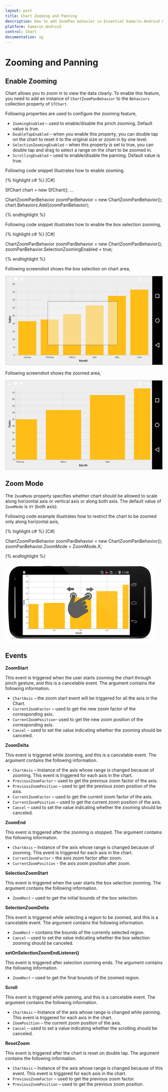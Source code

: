 ```yaml
---
layout: post
title: Chart Zooming and Panning
description: How to add ZoomPan behavior in Essential Xamarin.Android Chart
platform: Xamarin.Android
control: Chart
documentation: ug
---
```


# Zooming and Panning

## Enable Zooming

Chart allows you to zoom in to view the data clearly. To enable this feature, you need to add an instance of `ChartZoomPanBehavior` to the `Behaviors` collection property of `SfChart`.

Following properties are used to configure the zooming feature,

* `ZoomingEnabled` – used to enable/disable the pinch zooming. Default value is true. 
* `DoubleTapEnabled` – when you enable this property, you can double tap on the chart to reset it to the original size or zoom in by one level.
* `SelectionZoomingEnabled` – when this property is set to true, you can double tap and drag to select a range on the chart to be zoomed in.
* `ScrollingEnabled` – used to enable/disable the panning. Default value is true.

Following code snippet illustrates how to enable zooming.

{% highlight c# %} 
[C#]

SfChart chart = new SfChart();
...

ChartZoomPanBehavior zoomPanBehavior = new ChartZoomPanBehavior();
chart.Behaviors.Add(zoomPanBehavior);

{% endhighlight %}

Following code snippet illustrates how to enable the box selection zooming,

{% highlight c# %} 
[C#]

ChartZoomPanBehavior zoomPanBehavior = new ChartZoomPanBehavior();
zoomPanBehavior.SelectionZoomingEnabled = true;

{% endhighlight %}

Following screenshot shows the box selection on chart area,

![](zoompan_images/zoompan_img1.png)


Following screenshot shows the zoomed area,

![](zoompan_images/zoompan_img2.png)

## Zoom Mode

The `ZoomMode` property specifies whether chart should be allowed to scale along horizontal axis or vertical axis or along both axis. The default value of `ZoomMode` is `XY` (both axis).

Following code example illustrates how to restrict the chart to be zoomed only along horizontal axis,

{% highlight c# %} 
[C#]

ChartZoomPanBehavior zoomPanBehavior = new ChartZoomPanBehavior();
zoomPanBehavior.ZoomMode = ZoomMode.X;

{% endhighlight %}

![](zoompan_images/zoompan_img3.png)

## Events

**ZoomStart**

This event is triggered when the user starts zooming the chart through pinch gesture, and this is a cancelable event. The argument contains the following information.

* `ChartAxis` – the zoom start event will be triggered for all the axis in the Chart.
* `CurrentZoomFactor` – used to get the new zoom factor of the corresponding axis.
* `CurrentZoomPosition`– used to get the new zoom position of the corresponding axis.
* `Cancel` – used to set the value indicating whether the zooming should be canceled.

**ZoomDelta**

This event is triggered while zooming, and this is a cancelable event. The argument contains the following information.

* `ChartAxis` – Instance of the axis whose range is changed because of zooming. This event is triggered for each axis in the chart.
* `PreviousZoomFactor` – used to get the previous zoom factor of the axis.
* `PreviousZoomPosition` – used to get the previous zoom position of the axis.
* `CurrentZoomFactor` – used to get the current zoom factor of the axis.
* `CurrentZoomPosition` – used to get the current zoom position of the axis.
* `Cancel` – used to set the value indicating whether the zooming should be canceled.

**ZoomEnd**

This event is triggered after the zooming is stopped. The argument contains the following information.

* `ChartAxis` – Instance of the axis whose range is changed because of zooming. This event is triggered for each axis in the chart.
* `CurrentZoomFactor` – the axis zoom factor after zoom.
* `CurrentZoomPosition` - the axis zoom position after zoom.

**SelectionZoomStart**

This event is triggered when the user starts the box selection zooming. The argument contains the following information.

* `ZoomRect` – used to get the initial bounds of the box selection.

**SelectionZoomDelta**

This event is triggered while selecting a region to be zoomed, and this is a cancelable event. The argument contains the following information.

* `ZoomRect` – contains the bounds of the currently selected region.
* `Cancel` – used to set the value indicating whether the box selection zooming should be canceled.

**setOnSelectionZoomEndListener()**

This event is triggered after selection zooming ends. The argument contains the following information.

* `ZoomRect` – used to get the final bounds of the zoomed region.

**Scroll**

This event is triggered while panning, and this is a cancelable event. The argument contains the following information.

* `ChartAxis` – Instance of the axis whose range is changed while panning. This event is triggered for each axis in the chart.
* `ZoomPosition` – the current zoom position of the axis.
* `Cancel` – used to set a value indicating whether the scrolling should be canceled.

**ResetZoom**

This event is triggered after the chart is reset on double tap. The argument contains the following information.

* `ChartAxis` – Instance of the axis whose range is changed because of this event. This event is triggered for each axis in the chart.
* `PreviousZoomFactor` – used to get the previous zoom factor.
* `PreviousZoomPosition` – used to get the previous zoom position.